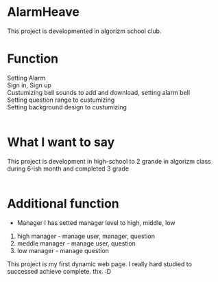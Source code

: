 # AlarmHeave
This project is developmented in algorizm school club.

# Function
Setting Alarm<br>
Sign in, Sign up<br>
Custumizing bell sounds to add and download, setting alarm bell<br>
Setting question range to custumizing<br>
Setting background design to custumizing<br>
<br>
# What I want to say
This project is development in high-school to 2 grande in algorizm class during 6-ish month and completed 3 grade
<br><br>

# Additional function
- Manager
I has setted manager level to high, middle, low<br>
1. high manager - manage user, manager, question<br>
2. meddle manager - manage user, question<br>
3. low manager - manage question<br>

This project is my first dynamic web page.
I really hard studied to successed achieve complete.
thx. :D

